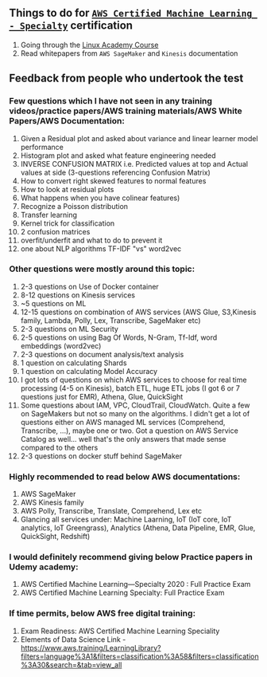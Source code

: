 ## Things to do for [`AWS Certified Machine Learning - Specialty`](https://aws.amazon.com/certification/certified-machine-learning-specialty/) certification

1. Going through the [Linux Academy Course](https://linuxacademy.com/cp/modules/view/id/340)
2. Read whitepapers from `AWS SageMaker` and `Kinesis` documentation

## Feedback from people who undertook the test

### Few questions which I have not seen in any training videos/practice papers/AWS training materials/AWS White Papers/AWS Documentation:
1. Given a Residual plot and asked about variance and linear learner model performance
2. Histogram plot and asked what feature engineering needed
3. INVERSE CONFUSION MATRIX i.e. Predicted values at top and Actual values at side (3-questions referencing Confusion Matrix)
4. How to convert right skewed features to normal features
5. How to look at residual plots
6. What happens when you have colinear features)
7. Recognize a Poisson distribution
8. Transfer learning
9. Kernel trick for classification
10. 2 confusion matrices
11. overfit/underfit and what to do to prevent it
12. one about NLP algorithms TF-IDF "vs" word2vec

### Other questions were mostly around this topic:
1. 2-3 questions on Use of Docker container
2. 8-12 questions on Kinesis services
3. ~5 questions on ML
4. 12-15 questions on combination of AWS services (AWS Glue, S3,Kinesis family, Lambda, Polly, Lex, Transcribe, SageMaker etc)
5. 2-3 questions on ML Security
6. 2-5 questions on using Bag Of Words, N-Gram, Tf-Idf, word embeddings (word2vec)
7. 2-3 questions on document analysis/text analysis
8. 1 question on calculating Shards
9. 1 question on calculating Model Accuracy
10. I got lots of questions on which AWS services to choose for real time processing (4-5 on Kinesis), batch ETL, huge ETL jobs (I got 6 or 7 questions just for EMR), Athena, Glue, QuickSight
11. Some questions about IAM, VPC, CloudTrail, CloudWatch. Quite a few on SageMakers but not so many on the algorithms. I didn't get a lot of questions either on AWS managed ML services (Comprehend, Transcribe, ...), maybe one or two. Got a question on AWS Service Catalog as well... well that's the only answers that made sense compared to the others
12. 2-3 questions on docker stuff behind SageMaker

### Highly recommended to read below AWS documentations:
1. AWS SageMaker
2. AWS Kinesis family
3. AWS Polly, Transcribe, Translate, Comprehend, Lex etc
4. Glancing all services under: Machine Laarning, IoT (IoT core, IoT analytics, IoT Greengrass), Analytics (Athena, Data Pipeline, EMR, Glue, QuickSight, Redshift)

### I would definitely recommend giving below Practice papers in Udemy academy:
1. AWS Certified Machine Learning—Specialty 2020 : Full Practice Exam
2. AWS Certified Machine Learning Specialty: Full Practice Exam

### If time permits, below AWS free digital training:
1. Exam Readiness: AWS Certified Machine Learning Speciality
2. Elements of Data Science
Link - https://www.aws.training/LearningLibrary?filters=language%3A1&filters=classification%3A58&filters=classification%3A30&search=&tab=view_all
